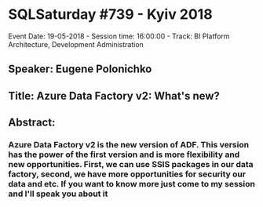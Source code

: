 # SQLSaturday #739 - Kyiv 2018
Event Date: 19-05-2018 - Session time: 16:00:00 - Track: BI Platform Architecture, Development  Administration
## Speaker: Eugene Polonichko
## Title: Azure Data Factory v2: What's new?
## Abstract:
### Azure Data Factory v2 is the new version of ADF. This version has the power of the first version and is more flexibility and new opportunities.  First, we can use SSIS packages in our data factory, second,  we have more opportunities for security our data and etc. If you want to know more  just come to my session  and I'll speak you about it
